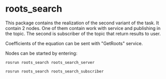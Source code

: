 # roots_search
This package contains the realization of the second variant of the task. It contain 2 nodes. One of them contain work with service and publishing in the topic. The second is subscriber of the topic that return results to user. 

Coefficients of the equation can be sent with "GetRoots" service.

Nodes can be started by entering:

`rosrun roots_search roots_search_server`

`rosrun roots_search roots_search_subscriber`
